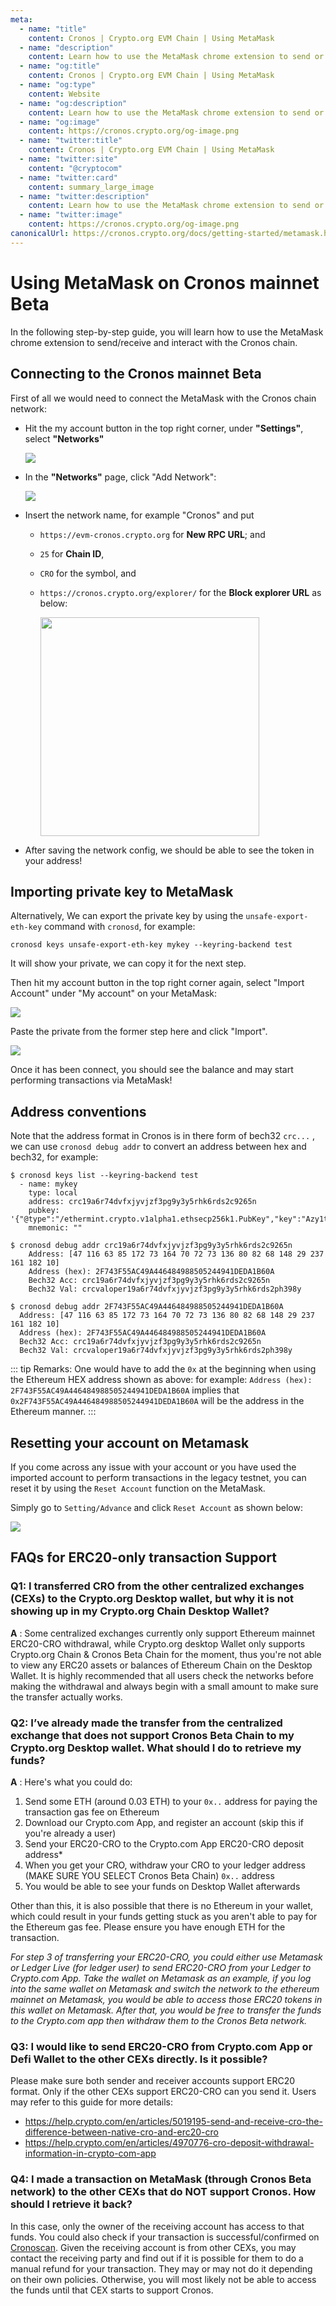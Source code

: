 ```yaml
---
meta:
  - name: "title"
    content: Cronos | Crypto.org EVM Chain | Using MetaMask
  - name: "description"
    content: Learn how to use the MetaMask chrome extension to send or receive and interact with the Cronos testnet in this technical documentation.
  - name: "og:title"
    content: Cronos | Crypto.org EVM Chain | Using MetaMask
  - name: "og:type"
    content: Website
  - name: "og:description"
    content: Learn how to use the MetaMask chrome extension to send or receive and interact with the Cronos testnet in this technical documentation.
  - name: "og:image"
    content: https://cronos.crypto.org/og-image.png
  - name: "twitter:title"
    content: Cronos | Crypto.org EVM Chain | Using MetaMask
  - name: "twitter:site"
    content: "@cryptocom"
  - name: "twitter:card"
    content: summary_large_image
  - name: "twitter:description"
    content: Learn how to use the MetaMask chrome extension to send or receive and interact with the Cronos testnet in this technical documentation.
  - name: "twitter:image"
    content: https://cronos.crypto.org/og-image.png
canonicalUrl: https://cronos.crypto.org/docs/getting-started/metamask.html
---
```


# Using MetaMask on Cronos mainnet Beta

In the following step-by-step guide, you will learn how to use the MetaMask chrome extension to send/receive and interact with the Cronos chain.

## Connecting to the Cronos mainnet Beta

First of all we would need to connect the MetaMask with the Cronos chain network:

- Hit the my account button in the top right corner, under **"Settings"**, select **"Networks"**

    <img src="./assets/1.png" />

- In the **"Networks"** page, click "Add Network":

    <img src="./assets/2.png" />

- Insert the network name, for example "Cronos" and put 
  - `https://evm-cronos.crypto.org` for **New RPC URL**; and 
  - `25` for **Chain ID**, 
  - `CRO` for the symbol, and
  - `https://cronos.crypto.org/explorer/` for the **Block explorer URL** as below:

    <img src="./assets/3.png" width="350" />

- After saving the network config, we should be able to see the token in your address!



## Importing private key to MetaMask


Alternatively, We can export the private key by using the `unsafe-export-eth-key` command with `cronosd`, for example:

```
cronosd keys unsafe-export-eth-key mykey --keyring-backend test
```

It will show your private, we can copy it for the next step.

Then hit my account button in the top right corner again, select "Import Account" under "My account" on your MetaMask:

<img src="./assets/4.png" />

Paste the private from the former step here and click "Import".

<img src="./assets/5.png" />

Once it has been connect, you should see the balance and may start performing transactions via MetaMask!

## Address conventions

Note that the address format in Cronos is in there form of bech32 `crc...` , we can use `cronosd debug addr` to convert an address between hex and bech32, for example:

```
$ cronosd keys list --keyring-backend test
  - name: mykey
    type: local
    address: crc19a6r74dvfxjyvjzf3pg9y3y5rhk6rds2c9265n
    pubkey: '{"@type":"/ethermint.crypto.v1alpha1.ethsecp256k1.PubKey","key":"Azy1tg0wZKRdQ7sd9mICzteCstGThiodZtQqlVT9Amlc"}'
    mnemonic: ""

$ cronosd debug addr crc19a6r74dvfxjyvjzf3pg9y3y5rhk6rds2c9265n
    Address: [47 116 63 85 172 73 164 70 72 73 136 80 82 68 148 29 237 161 182 10]
    Address (hex): 2F743F55AC49A446484988505244941DEDA1B60A
    Bech32 Acc: crc19a6r74dvfxjyvjzf3pg9y3y5rhk6rds2c9265n
    Bech32 Val: crcvaloper19a6r74dvfxjyvjzf3pg9y3y5rhk6rds2ph398y

$ cronosd debug addr 2F743F55AC49A446484988505244941DEDA1B60A
  Address: [47 116 63 85 172 73 164 70 72 73 136 80 82 68 148 29 237 161 182 10]
  Address (hex): 2F743F55AC49A446484988505244941DEDA1B60A
  Bech32 Acc: crc19a6r74dvfxjyvjzf3pg9y3y5rhk6rds2c9265n
  Bech32 Val: crcvaloper19a6r74dvfxjyvjzf3pg9y3y5rhk6rds2ph398y
```

::: tip Remarks:
One would have to add the `0x` at the beginning when using the Ethereum HEX address shown as above: for example:
`Address (hex): 2F743F55AC49A446484988505244941DEDA1B60A` implies that `0x2F743F55AC49A446484988505244941DEDA1B60A` will be the address in the Ethereum manner.
:::


## Resetting your account on Metamask

If you come across any issue with your account or you have used the imported account to perform transactions in the legacy testnet, you can reset it by using the `Reset Account` function on the MetaMask. 

Simply go to `Setting/Advance` and click `Reset Account` as shown below:

<img src="./assets/10.png" />


## FAQs for ERC20-only transaction Support

### Q1: I transferred CRO from the other centralized exchanges (CEXs) to the Crypto.org Desktop wallet, but why it is not showing up in my Crypto.org Chain Desktop Wallet? 

**A** : Some centralized exchanges currently only support Ethereum mainnet ERC20-CRO withdrawal, while Crypto.org desktop Wallet only supports Crypto.org Chain & Cronos Beta Chain for the moment, thus you're not able to view any ERC20 assets or balances of Ethereum Chain on the Desktop Wallet. 
It is highly recommended that all users check the networks before making the withdrawal and always begin with a small amount to make sure the transfer actually works. 


### Q2: I’ve already made the transfer from the centralized exchange that does not support Cronos Beta Chain to my Crypto.org Desktop wallet. What should I do to retrieve my funds?

**A** : Here's what you could do:  
1. Send some ETH (around 0.03 ETH) to your `0x..` address for paying the transaction gas fee on Ethereum
2. Download our Crypto.com App, and register an account (skip this if you're already a user)
3. Send your ERC20-CRO to the Crypto.com App ERC20-CRO deposit address*
4. When you get your CRO, withdraw your CRO to your ledger address (MAKE SURE YOU SELECT Cronos Beta Chain) `0x..` address
5. You would be able to see your funds on Desktop Wallet afterwards

Other than this, it is also possible that there is no Ethereum in your wallet, which could result in your funds getting stuck as you aren't able to pay for the Ethereum gas fee. Please ensure you have enough ETH for the transaction. 

*For step 3 of transferring your ERC20-CRO, you could either use Metamask or Ledger Live (for ledger user) to send ERC20-CRO from your Ledger to Crypto.com App. 
Take the wallet on Metamask as an example, if you log into the same wallet on Metamask and switch the network to the ethereum mainnet on Metamask, you would be able to access those ERC20 tokens in this wallet on Metamask. After that, you would be free to transfer the funds to the Crypto.com app then withdraw them to the Cronos Beta network.*
 
 
### Q3: I would like to send ERC20-CRO from Crypto.com App or Defi Wallet to the other CEXs directly. Is it possible?
 
Please make sure both sender and receiver accounts support ERC20 format. Only if the other CEXs support ERC20-CRO can you send it. Users may refer to this guide for more details: 
- https://help.crypto.com/en/articles/5019195-send-and-receive-cro-the-difference-between-native-cro-and-erc20-cro
- https://help.crypto.com/en/articles/4970776-cro-deposit-withdrawal-information-in-crypto-com-app


### Q4: I made a transaction on MetaMask (through Cronos Beta network) to the other CEXs that do NOT support Cronos. How should I retrieve it back? 

In this case, only the owner of the receiving account has access to that funds. You could also check if your transaction is successful/confirmed on [Cronoscan](https://cronoscan.com/). 
Given the receiving account is from other CEXs, you may contact the receiving party and find out if it is possible for them to do a manual refund for your transaction. They may or may not do it depending on their own policies. 
Otherwise, you will most likely not be able to access the funds until that CEX starts to support Cronos.




